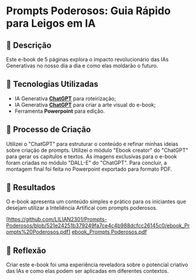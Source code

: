 # Prompts Poderosos: Guia Rápido para Leigos em IA 

## 📒 Descrição
Este e-book de 5 páginas explora o impacto revolucionário das IAs Generativas no nosso dia a dia e como elas moldarão o futuro.

## 🤖 Tecnologias Utilizadas
- IA Generativa **[ChatGPT](https://chat.openai.com)** para roteirização;
- IA Generativa **[ChatGPT](https://chat.openai.com)** para criar a arte visual do e-book;
- Ferramenta **Powerpoint** para edição.

## 🧐 Processo de Criação
Utilizei o "ChatGPT" para estruturar o conteúdo e refinar minhas ideias sobre criação de prompts. Utilizei o módulo "Ebook creator" do "ChatGPT" para gerar os capítulos e textos. As imagens exclusivas para o e-book foram criadas no módulo "DALL-E" do "ChatGPT". Para concluir, a montagem final foi feita no Powerpoint exportado para formato PDF.

## 🚀 Resultados
O e-book apresenta um conteúdo simples e prático para os iniciantes que desejam utilizar a Inteliência Artifical com prompts poderosos.

[https://github.com/LILIAN2301/Prompts-Poderosos/blob/521e24251b379249fa7ce4c4b988dcfcc26145c0/ebook_Prompts%20Poderosos.pdf]
[ebook_Prompts Poderosos.pdf]()

## 💭 Reflexão
Criar este e-book foi uma experiência reveladora sobre o potencial criativo das IAs e como elas podem ser aplicadas em diferentes contextos.
